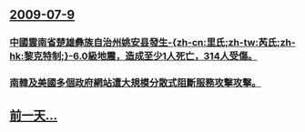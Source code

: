 ## [2009-07-9](/zh/news/2009/07/9/index.md)

### [中國雲南省楚雄彝族自治州姚安县發生-{zh-cn:里氏;zh-tw:芮氏;zh-hk:黎克特制;}-6.0級地震，造成至少1人死亡，314人受傷。](/zh/news/2009/07/9/中國雲南省楚雄彝族自治州姚安县發生-zh-cn-里氏-zh-tw-芮氏-zh-hk-黎克特制-60級地震-造成至.md)
### [南韓及美國多個政府網站遭大規模分散式阻斷服務攻擊攻擊。](/zh/news/2009/07/9/南韓及美國多個政府網站遭大規模分散式阻斷服務攻擊攻擊.md)
## [前一天...](/zh/news/2009/07/8/index.md)


